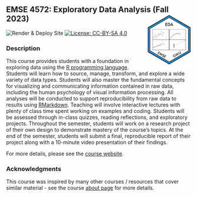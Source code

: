 
<!-- README.md is generated from README.Rmd. Please edit that file -->

## EMSE 4572: Exploratory Data Analysis (Fall 2023) <a href='https://github.com/emse-eda-gwu/2023-Fall'><img src='images/logo.png' align="right" height="139"/></a>

<!-- badges: start -->

![Render & Deploy
Site](https://github.com/emse-eda-gwu/2023-Fall/workflows/Render%20&%20Deploy%20Site/badge.svg)
[![License: CC-BY-SA
4.0](https://img.shields.io/badge/License-CC%20BY--SA-lightgrey)](https://creativecommons.org/licenses/by-sa/4.0/)
<!-- badges: end -->

### Description

This course provides students with a foundation in exploring data using
the [R programming language](https://www.r-project.org/). Students will
learn how to source, manage, transform, and explore a wide variety of
data types. Students will also master the fundamental concepts for
visualizing and communicating information contained in raw data,
including the human psychology of visual information processing. All
analyses will be conducted to support reproducibility from raw data to
results using [RMarkdown](https://bookdown.org/yihui/rmarkdown/).
Teaching will involve interactive lectures with plenty of class time
spent working on examples and coding. Students will be assessed through
in-class quizzes, reading reflections, and exploratory projects.
Throughout the semester, students will work on a research project of
their own design to demonstrate mastery of the course’s topics. At the
end of the semester, students will submit a final, reproducible report
of their project along with a 10-minute video presentation of their
findings.

For more details, please see the [course
website](https://eda.seas.gwu.edu/2023-Fall/).

### Acknowledgments

This course was inspired by many other courses / resources that cover
similar material - see the course [about
page](https://eda.seas.gwu.edu/2023-Fall/about.html) for more details.

